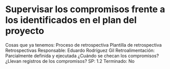 # Supervisar los compromisos frente a los identificados en el plan del proyecto

Cosas que ya tenemos: Proceso de retrospectiva
Plantilla de retrospectiva
Retrospectivas
Responsable: Eduardo Rodríguez Gil
Retroalimentación: Parcialmente definida y ejecutada
¿Cuándo se checan los compromisos?
¿Llevan registros de los compromisos?
SP: 1.2
Terminado: No